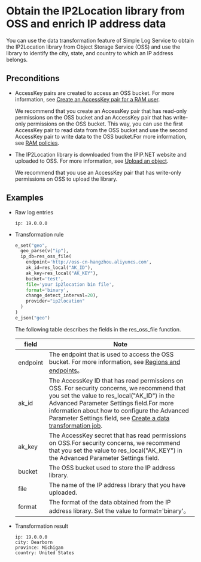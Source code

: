 # Obtain the IP2Location library from OSS and enrich IP address data

You can use the data transformation feature of Simple Log Service to obtain the IP2Location library from Object Storage Service (OSS) and use the library to identify the city, state, and country to which an IP address belongs.

## Preconditions

- AccessKey pairs are created to access an OSS bucket. For more information, see [Create an AccessKey pair for a RAM user](https://www.alibabacloud.com/help/en/doc-detail/116401.htm?spm=a2c4g.11186623.2.5.4c87415aMxKjv2#task-188766).

  We recommend that you create an AccessKey pair that has read-only permissions on the OSS bucket and an AccessKey pair that has write-only permissions on the OSS bucket. This way, you can use the first AccessKey pair to read data from the OSS bucket and use the second AccessKey pair to write data to the OSS bucket.For more information, see [RAM policies](https://www.alibabacloud.com/help/en/doc-detail/100680.htm?spm=a2c4g.11186623.2.6.4c87415aMxKjv2#concept-y5r-5rm-2gb).

- The IP2Location library is downloaded from the IPIP.NET website and uploaded to OSS. For more information, see [Upload an object](https://www.alibabacloud.com/help/en/doc-detail/31886.htm?spm=a2c4g.11186623.2.7.4c87415aMxKjv2#concept-zx1-4p4-tdb).

  We recommend that you use an AccessKey pair that has write-only permissions on OSS to upload the library.

## Examples

- Raw log entries

  ```
  ip: 19.0.0.0
  ```

- Transformation rule

  ```python
  e_set("geo",
    geo_parse(v("ip"),
    ip_db=res_oss_file(
      endpoint='http://oss-cn-hangzhou.aliyuncs.com',
      ak_id=res_local("AK_ID"),
      ak_key=res_local("AK_KEY"),
      bucket='test',
      file='your ip2location bin file',
      format='binary',
      change_detect_interval=20),
      provider="ip2location"
    )
  )
  e_json("geo")
  ```

  The following table describes the fields in the res_oss_file function.

  | field    | Note                                                                                                                                                                                                                                                                                                                                                                                                                                                                         |
  | -------- | ---------------------------------------------------------------------------------------------------------------------------------------------------------------------------------------------------------------------------------------------------------------------------------------------------------------------------------------------------------------------------------------------------------------------------------------------------------------------------- |
  | endpoint | The endpoint that is used to access the OSS bucket. For more information, see [Regions and endpoints](https://www.alibabacloud.com/help/en/doc-detail/31837.htm?spm=a2c4g.11186623.2.11.4996415aKwzQM9#concept-zt4-cvy-5db)。                                                                                                                                                                                                                                                |
  | ak_id    | The AccessKey ID that has read permissions on OSS. For security concerns, we recommend that you set the value to res_local("AK_ID") in the Advanced Parameter Settings field.For more information about how to configure the Advanced Parameter Settings field, see [Create a data transformation job](https://www.alibabacloud.com/help/en/doc-detail/125615.htm?spm=a2c4g.11186623.2.12.4996415aKwzQM9#task-1181217). |
  | ak_key   | The AccessKey secret that has read permissions on OSS.For security concerns, we recommend that you set the value to res_local("AK_KEY") in the Advanced Parameter Settings field.                                                                                                                                                                                                                                                                                            |
  | bucket   | The OSS bucket used to store the IP address library.                                                                                                                                                                                                                                                                                                                                                                                                                         |
  | file     | The name of the IP address library that you have uploaded.                                                                                                                                                                                                                                                                                                                                                                                                                   |
  | format   | The format of the data obtained from the IP address library. Set the value to format='binary'。                                                                                                                                                                                                                                                                                                                                                                              |

- Transformation result

  ```
  ip: 19.0.0.0
  city: Dearborn
  province: Michigan
  country: United States
  ```
